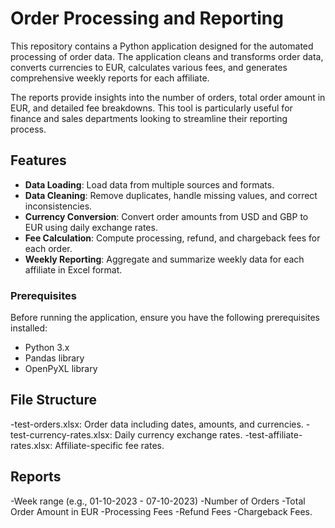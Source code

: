 # Order Processing and Reporting

This repository contains a Python application designed for the automated processing of order data. The application cleans and transforms order data, converts currencies to EUR, calculates various fees, and generates comprehensive weekly reports for each affiliate.

The reports provide insights into the number of orders, total order amount in EUR, and detailed fee breakdowns. This tool is particularly useful for finance and sales departments looking to streamline their reporting process.

## Features

- **Data Loading**: Load data from multiple sources and formats.
- **Data Cleaning**: Remove duplicates, handle missing values, and correct inconsistencies.
- **Currency Conversion**: Convert order amounts from USD and GBP to EUR using daily exchange rates.
- **Fee Calculation**: Compute processing, refund, and chargeback fees for each order.
- **Weekly Reporting**: Aggregate and summarize weekly data for each affiliate in Excel format.

### Prerequisites

Before running the application, ensure you have the following prerequisites installed:

- Python 3.x
- Pandas library
- OpenPyXL library

## File Structure
-test-orders.xlsx: Order data including dates, amounts, and currencies.
-test-currency-rates.xlsx: Daily currency exchange rates.
-test-affiliate-rates.xlsx: Affiliate-specific fee rates.


## Reports
-Week range (e.g., 01-10-2023 - 07-10-2023)
-Number of Orders
-Total Order Amount in EUR
-Processing Fees
-Refund Fees
-Chargeback Fees.


